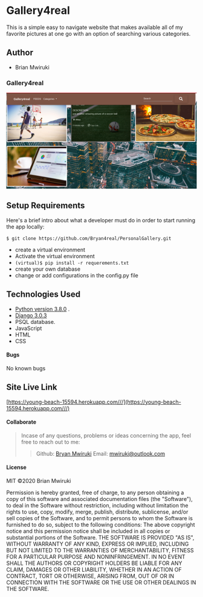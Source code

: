 # Gallery4real

 This is a simple easy to navigate website that makes available all of my favorite pictures at one go with an option of searching various categories.

## Author
* Brian Mwiruki


### Gallery4real

![alt text](gallery.png)

## Setup Requirements
  Here's a brief intro about what a developer must do in order to start running the app locally:

  ```
  $ git clone https://github.com/Bryan4real/PersonalGallery.git
  ```
  * create a virtual environment
  * Activate the virtual environment
  * ` (virtual)$ pip install -r requerements.txt `
  * create your own database
  * change or add configurations in the config.py file
  

   
## Technologies Used
  * [Python version 3.8.0](https://www.python.org/) . 
  * [Django 3.0.3](https://www.djangoproject.com/)
  * PSQL database.
  * JavaScript
  * HTML
  * CSS

 #### Bugs
No known bugs

## Site Live Link
[https://young-beach-15594.herokuapp.com///](https://young-beach-15594.herokuapp.com///)

#### Collaborate
>Incase of any questions, problems or ideas concerning the app, feel free to reach out to me:
>>Github: [Bryan Mwiruki](https://github.com/Bryan4real)
>>Email: mwiruki@outlook.com

#### License
MIT
&copy;2020 Brian Mwiruki


Permission is hereby granted, free of charge, to any person obtaining a copy
of this software and associated documentation files (the "Software"), to deal
in the Software without restriction, including without limitation the rights
to use, copy, modify, merge, publish, distribute, sublicense, and/or sell
copies of the Software, and to permit persons to whom the Software is
furnished to do so, subject to the following conditions:
The above copyright notice and this permission notice shall be included in all
copies or substantial portions of the Software.
THE SOFTWARE IS PROVIDED "AS IS", WITHOUT WARRANTY OF ANY KIND, EXPRESS OR
IMPLIED, INCLUDING BUT NOT LIMITED TO THE WARRANTIES OF MERCHANTABILITY,
FITNESS FOR A PARTICULAR PURPOSE AND NONINFRINGEMENT. IN NO EVENT SHALL THE
AUTHORS OR COPYRIGHT HOLDERS BE LIABLE FOR ANY CLAIM, DAMAGES OR OTHER
LIABILITY, WHETHER IN AN ACTION OF CONTRACT, TORT OR OTHERWISE, ARISING FROM,
OUT OF OR IN CONNECTION WITH THE SOFTWARE OR THE USE OR OTHER DEALINGS IN THE
SOFTWARE.

